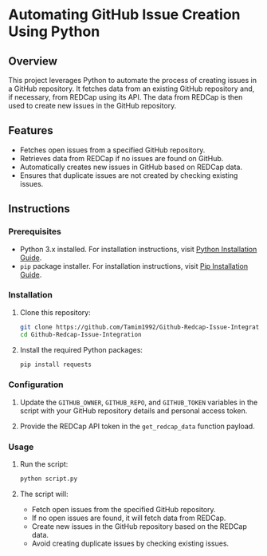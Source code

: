 # Automating GitHub Issue Creation Using Python

## Overview
This project leverages Python to automate the process of creating issues in a GitHub repository. It fetches data from an existing GitHub repository and, if necessary, from REDCap using its API. The data from REDCap is then used to create new issues in the GitHub repository.

## Features
- Fetches open issues from a specified GitHub repository.
- Retrieves data from REDCap if no issues are found on GitHub.
- Automatically creates new issues in GitHub based on REDCap data.
- Ensures that duplicate issues are not created by checking existing issues.

## Instructions

### Prerequisites
- Python 3.x installed. For installation instructions, visit [Python Installation Guide](https://www.python.org/downloads/).
- `pip` package installer. For installation instructions, visit [Pip Installation Guide](https://pip.pypa.io/en/stable/installation/).

### Installation
1. Clone this repository:
    ```bash
    git clone https://github.com/Tamim1992/Github-Redcap-Issue-Integration.git
    cd Github-Redcap-Issue-Integration
    ```

2. Install the required Python packages:
    ```bash
    pip install requests
    ```

### Configuration
1. Update the `GITHUB_OWNER`, `GITHUB_REPO`, and `GITHUB_TOKEN` variables in the script with your GitHub repository details and personal access token.

2. Provide the REDCap API token in the `get_redcap_data` function payload.

### Usage
1. Run the script:
    ```bash
    python script.py
    ```

2. The script will:
   - Fetch open issues from the specified GitHub repository.
   - If no open issues are found, it will fetch data from REDCap.
   - Create new issues in the GitHub repository based on the REDCap data.
   - Avoid creating duplicate issues by checking existing issues.
